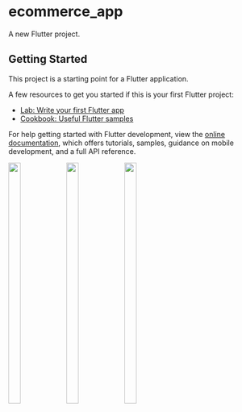 # ecommerce_app

A new Flutter project.

## Getting Started

This project is a starting point for a Flutter application.

A few resources to get you started if this is your first Flutter project:

- [Lab: Write your first Flutter app](https://docs.flutter.dev/get-started/codelab)
- [Cookbook: Useful Flutter samples](https://docs.flutter.dev/cookbook)

For help getting started with Flutter development, view the
[online documentation](https://docs.flutter.dev/), which offers tutorials,
samples, guidance on mobile development, and a full API reference.

<p>
  <img src = "https://github.com/prinagangani/ecommerce_app/assets/123531128/87c8a2bb-18fa-42de-85cb-c9c92eac0c96" height=35% width=22%>
  <img src = "https://github.com/prinagangani/ecommerce_app/assets/123531128/515f259a-cadf-4ac8-a586-28ffbaa11432" height=35% width=22%>
  <img src = "https://github.com/prinagangani/ecommerce_app/assets/123531128/0abbf906-811c-4e2f-b702-9688a12103c8" height=35% width=22%>
  
</p>



